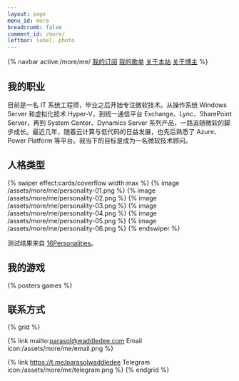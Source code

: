 ```yaml
---
layout: page
menu_id: more
breadcrumb: false
comment_id: /more/
leftbar: label, photo
---
```


{% navbar active:/more/me/ [我的订阅](/more/) [我的歌单](/more/music/) [关于本站](/more/about/) [关于博主](/more/me/) %}

## 我的职业

目前是一名 IT 系统工程师，毕业之后开始专注微软技术。从操作系统 Windows Server 和虚拟化技术 Hyper-V，到统一通信平台 Exchange、Lync、SharePoint Server，再到 System Center、Dynamics Server 系列产品，一路追随微软的脚步成长。最近几年，随着云计算与低代码的日益发展，也先后熟悉了 Azure、Power Platform 等平台。我当下的目标是成为一名微软技术顾问。

## 人格类型

{% swiper effect:cards/coverflow width:max %}
{% image /assets/more/me/personality-01.png %}
{% image /assets/more/me/personality-02.png %}
{% image /assets/more/me/personality-03.png %}
{% image /assets/more/me/personality-04.png %}
{% image /assets/more/me/personality-05.png %}
{% image /assets/more/me/personality-06.png %}
{% endswiper %}

测试结果来自 [16Personalities](https://www.16personalities.com/ch)。

## 我的游戏

{% posters games %}

## 联系方式

{% grid %}
<!-- cell -->
{% link mailto:parasol@waddledee.com Email icon:/assets/more/me/email.png %}
<!-- cell -->
{% link https://t.me/parasolwaddledee Telegram icon:/assets/more/me/telegram.png %}
{% endgrid %}
